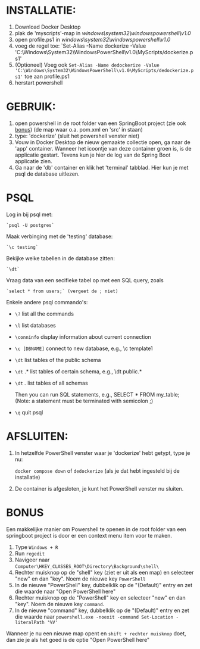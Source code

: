 # INSTALLATIE:

1. Download Docker Desktop
2. plak de 'myscripts'-map in _windows\system32\windowspowershell\v1.0_
3. open profile.ps1 in _windows\system32\windowspowershell\v1.0_
4. voeg de regel toe: `Set-Alias -Name dockerize -Value 'C:\Windows\System32\WindowsPowerShell\v1.0\MyScripts/dockerize.ps1'
5. (Optioneel) Voeg ook `Set-Alias -Name dedockerize -Value 'C:\Windows\System32\WindowsPowerShell\v1.0\MyScripts/dedockerize.ps1'` toe aan profile.ps1
6. herstart powershell

# GEBRUIK:

1. open powershell in de root folder van een SpringBoot project (zie ook [bonus](#BONUS))
  (de map waar o.a. pom.xml en 'src' in staan)
2. type: 'dockerize' (sluit het powershell venster niet)
3. Vouw in Docker Desktop de nieuw gemaakte collectie open, ga naar de 'app' container. 
  Wanneer het icoontje van deze container groen is, is de applicatie gestart. Tevens kun je hier de log van de Spring Boot applicatie zien.
4. Ga naar de 'db' container en klik het 'terminal' tabblad. Hier kun je met psql de database uitlezen. 

# PSQL
  Log in bij psql met: 
  
	`psql -U postgres`
	
  Maak verbinging met de 'testing' database: 
  
	`\c testing`
	
  Bekijke welke tabellen in de database zitten: 
  
	`\dt`
	
  Vraag data van een secifieke tabel op met een SQL query, zoals
  
	`select * from users;` (vergeet de ; niet)
	
  Enkele andere psql commando's: 
- `\?` list all the commands
- `\l` list databases
- `\conninfo` display information about current connection
- `\c [DBNAME]` connect to new database, e.g., \c template1
- `\dt` list tables of the public schema
- `\dt` <schema-name>.* list tables of certain schema, e.g., \dt public.*
- `\dt` *.* list tables of all schemas
  
	Then you can run SQL statements, e.g., SELECT * FROM my_table;(Note: a statement must be terminated with semicolon ;)
- `\q` quit psql

# AFSLUITEN:

1. In hetzelfde PowerShell venster waar je 'dockerize' hebt getypt, type je nu:
   
	`docker compose down` of `dedockerize` (als je dat hebt ingesteld bij de installatie)
2. De container is afgesloten, je kunt het PowerShell venster nu sluiten.

# BONUS
Een makkelijke manier om Powershell te openen in de root folder van een springboot project is door er een context menu item voor te maken.

1. Type `Windows + R` 
2. Run `regedit`
3. Navigeer naar `Computer\HKEY_CLASSES_ROOT\Directory\Background\shell\`
4. Rechter muisknop op de "shell" key (ziet er uit als een map) en selecteer "new" en dan "key". Noem de nieuwe key `PowerShell`
5. In de nieuwe "PowerShell" key, dubbelklik op de "(Default)" entry en zet die waarde naar "Open PowerShell here"
6. Rechter muisknop op de "PowerShell" key en selecteer "new" en dan "key". Noem de nieuwe key `command`.
7. In de nieuwe "command" key, dubbelklik op de "(Default)" entry en zet die waarde naar `powershell.exe -noexit -command Set-Location -literalPath '%V'`

Wanneer je nu een nieuwe map opent en `shift + rechter muisknop` doet, dan zie je als het goed is de optie "Open PowerShell here"
